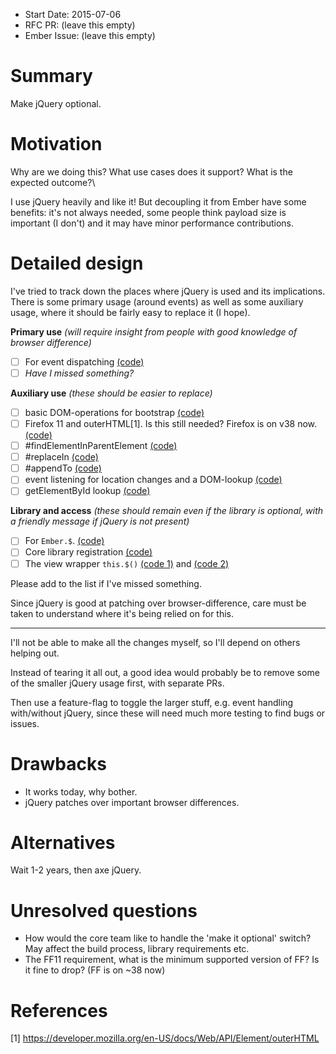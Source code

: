 - Start Date: 2015-07-06
- RFC PR: (leave this empty)
- Ember Issue: (leave this empty)

# Summary

Make jQuery optional.

# Motivation

Why are we doing this? What use cases does it support? What is the expected outcome?\

I use jQuery heavily and like it! But decoupling it from Ember have some benefits: it's not always needed,
some people think payload size is important (I don't) and it may have minor performance contributions.

# Detailed design

I've tried to track down the places where jQuery is used and its implications.
There is some primary usage (around events) as well as some auxiliary usage, where it should be fairly easy
to replace it (I hope).

**Primary use** *(will require insight from people with good knowledge of browser difference)*

- [ ] For event dispatching [(code)](https://github.com/emberjs/ember.js/blob/680f997ed0958c420abdcd0b1673111aee26afe7/packages/ember-views/lib/system/event_dispatcher.js)
- [ ] *Have I missed something?*

**Auxiliary use** *(these should be easier to replace)*

- [ ] basic DOM-operations for bootstrap [(code)](https://github.com/emberjs/ember.js/blob/680f997ed0958c420abdcd0b1673111aee26afe7/packages/ember-htmlbars/lib/system/bootstrap.js)
- [ ] Firefox 11 and outerHTML[1]. Is this still needed? Firefox is on v38 now. [(code)](https://github.com/emberjs/ember.js/blob/680f997ed0958c420abdcd0b1673111aee26afe7/packages/ember-views/lib/compat/render_buffer.js#L577)
- [ ] #findElementInParentElement [(code)](https://github.com/emberjs/ember.js/blob/49d58530527c9025b4bafe4f937b0c78cfe3818e/packages/ember-views/lib/views/view.js#L1133)
- [ ] #replaceIn [(code)](https://github.com/emberjs/ember.js/blob/49d58530527c9025b4bafe4f937b0c78cfe3818e/packages/ember-views/lib/views/view.js#L1038)
- [ ] #appendTo [(code)](https://github.com/emberjs/ember.js/blob/49d58530527c9025b4bafe4f937b0c78cfe3818e/packages/ember-views/lib/views/view.js#L961)
- [ ] event listening for location changes and a DOM-lookup [(code)](https://github.com/emberjs/ember.js/blob/680f997ed0958c420abdcd0b1673111aee26afe7/packages/ember-routing/lib/location/history_location.js)
- [ ] getElementById lookup [(code)](https://github.com/emberjs/ember.js/blob/680f997ed0958c420abdcd0b1673111aee26afe7/packages/ember-views/lib/views/states/has_element.js#L25)

**Library and access** *(these should remain even if the library is optional, with a friendly message if jQuery is not present)*

- [ ] For `Ember.$`. [(code)](https://github.com/emberjs/ember.js/blob/680f997ed0958c420abdcd0b1673111aee26afe7/packages/ember-views/lib/main.js#L55)
- [ ] Core library registration [(code)](https://github.com/emberjs/ember.js/blob/680f997ed0958c420abdcd0b1673111aee26afe7/packages/ember-application/lib/system/application.js#L1141)
- [ ] The view wrapper `this.$()` [(code 1)](https://github.com/emberjs/ember.js/blob/49d58530527c9025b4bafe4f937b0c78cfe3818e/packages/ember-views/lib/views/view.js#L918) and [(code 2)](https://github.com/emberjs/ember.js/blob/680f997ed0958c420abdcd0b1673111aee26afe7/packages/ember-views/lib/views/states/has_element.js#L16)

Please add to the list if I've missed something.

Since jQuery is good at patching over browser-difference, care must be taken to understand where it's being
relied on for this.

***

I'll not be able to make all the changes myself, so I'll depend on others helping out.

Instead of tearing it all out, a good idea would probably be to remove some of the smaller jQuery usage first, with
separate PRs.

Then use a feature-flag to toggle the larger stuff, e.g. event handling with/without jQuery,
since these will need much more testing to find bugs or issues.

# Drawbacks

- It works today, why bother.
- jQuery patches over important browser differences.

# Alternatives

Wait 1-2 years, then axe jQuery.

# Unresolved questions

- How would the core team like to handle the 'make it optional' switch? May affect the build process,
library requirements etc.
- The FF11 requirement, what is the minimum supported version of FF? Is it fine to drop? (FF is on ~38 now)

# References

[1] https://developer.mozilla.org/en-US/docs/Web/API/Element/outerHTML
